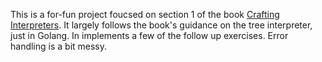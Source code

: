 This is a for-fun project foucsed on section 1 of the book [Crafting Interpreters](https://craftinginterpreters.com/). It largely follows the book's guidance on the tree interpreter, just in Golang. In implements a few of the follow up exercises. Error handling is a bit messy.
